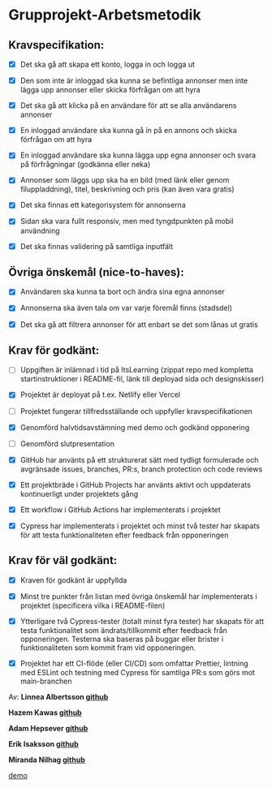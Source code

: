 # Grupprojekt-Arbetsmetodik

## Kravspecifikation:

-   [x] Det ska gå att skapa ett konto, logga in och logga ut

-   [x] Den som inte är inloggad ska kunna se befintliga annonser men inte lägga upp annonser eller skicka förfrågan om att hyra

-   [x] Det ska gå att klicka på en användare för att se alla användarens annonser

-   [x] En inloggad användare ska kunna gå in på en annons och skicka förfrågan om att hyra

-   [x] En inloggad användare ska kunna lägga upp egna annonser och svara på förfrågningar (godkänna eller neka)

-   [x] Annonser som läggs upp ska ha en bild (med länk eller genom filuppladdning), titel, beskrivning och pris (kan även vara gratis)

-   [x] Det ska finnas ett kategorisystem för annonserna

-   [x] Sidan ska vara fullt responsiv, men med tyngdpunkten på mobil användning

-   [x] Det ska finnas validering på samtliga inputfält

## Övriga önskemål (nice-to-haves):

-   [x] Användaren ska kunna ta bort och ändra sina egna annonser

-   [x] Annonserna ska även tala om var varje föremål finns (stadsdel)

-   [x] Det ska gå att filtrera annonser för att enbart se det som lånas ut gratis

## Krav för godkänt:

-   [ ] Uppgiften är inlämnad i tid på ItsLearning (zippat repo med kompletta startinstruktioner i README-fil, länk till deployad sida och designskisser)

-   [x] Projektet är deployat på t.ex. Netlify eller Vercel

-   [ ] Projektet fungerar tillfredsställande och uppfyller kravspecifikationen

-   [x] Genomförd halvtidsavstämning med demo och godkänd opponering

-   [ ] Genomförd slutpresentation

-   [x] GitHub har använts på ett strukturerat sätt med tydligt formulerade och avgränsade issues, branches, PR:s, branch protection och code reviews

-   [x] Ett projektbräde i GitHub Projects har använts aktivt och uppdaterats kontinuerligt under projektets gång

-   [x] Ett workflow i GitHub Actions har implementerats i projektet

-   [x] Cypress har implementerats i projektet och minst två tester har skapats för att testa funktionaliteten efter feedback från opponeringen

## Krav för väl godkänt:

-   [x] Kraven för godkänt är uppfyllda

-   [x] Minst tre punkter från listan med övriga önskemål har implementerats i projektet (specificera vilka i README-filen)

-   [x] Ytterligare två Cypress-tester (totalt minst fyra tester) har skapats för att testa funktionalitet som ändrats/tillkommit efter feedback från opponeringen. Testerna ska baseras på buggar eller brister i funktionaliteten som kommit fram vid opponeringen.

-   [x] Projektet har ett CI-flöde (eller CI/CD) som omfattar Prettier, lintning med ESLint och testning med Cypress för samtliga PR:s som görs mot main-branchen

Av:
**Linnea Albertsson [**github**](https://github.com/liinneea-a)**

**Hazem Kawas [**github**](https://github.com/hazem-89)**

**Adam Hepsever [**github**](https://github.com/AdaHep)**

**Erik Isaksson [**github**](https://github.com/Erikisak)**

**Miranda Nilhag [**github**](https://github.com/mirrenil)**

[demo](https://chubbydog.vercel.app/)
